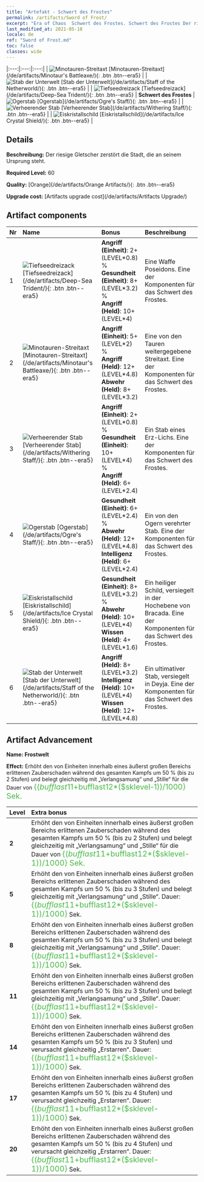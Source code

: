 ```yaml
---
title: "Artefakt - Schwert des Frostes"
permalink: /artifacts/Sword of Frost/
excerpt: "Era of Chaos  Schwert des Frostes. Schwert des Frostes Der riesige Gletscher zerstört die Stadt, die an seinem Ursprung steht."
last_modified_at: 2021-05-18
locale: de
ref: "Sword of Frost.md"
toc: false
classes: wide
---
```


  |:---:|:---:|:---:| 
  | ![Minotauren-Streitaxt](/images/t/artifact_40432.png) [Minotauren-Streitaxt](/de/artifacts/Minotaur's Battleaxe/){: .btn .btn--era5} |   | ![Stab der Unterwelt](/images/t/artifact_40436.png) [Stab der Unterwelt](/de/artifacts/Staff of the Netherworld/){: .btn .btn--era5} | 
  | ![Tiefseedreizack](/images/t/artifact_40431.png) [Tiefseedreizack](/de/artifacts/Deep-Sea Trident/){: .btn .btn--era5} | **Schwert des Frostes** | ![Ogerstab](/images/t/artifact_40434.png) [Ogerstab](/de/artifacts/Ogre's Staff/){: .btn .btn--era5} | 
  | ![Verheerender Stab](/images/t/artifact_40433.png) [Verheerender Stab](/de/artifacts/Withering Staff/){: .btn .btn--era5} |   | ![Eiskristallschild](/images/t/artifact_40435.png) [Eiskristallschild](/de/artifacts/Ice Crystal Shield/){: .btn .btn--era5} | 


## Details

 **Beschreibung:** Der riesige Gletscher zerstört die Stadt, die an seinem Ursprung steht.

 **Required Level:** 60

 **Quality:** [Orange](/de/artifacts/Orange Artifacts/){: .btn .btn--era5}

 **Upgrade cost:** [Artifacts upgrade cost](/de/artifacts/Artifacts Upgrade/)



## Artifact components

  | Nr |    Name    |   Bonus | Beschreibung | 
  |:---|:-----------|:--------|:------------| 
  | 1 | ![Tiefseedreizack](/images/t/artifact_40431.png) [Tiefseedreizack](/de/artifacts/Deep-Sea Trident/){: .btn .btn--era5} | **Angriff (Einheit)**: 2+(LEVEL\*0.8) %<br/>**Gesundheit (Einheit)**: 8+(LEVEL\*3.2) %<br/>**Angriff (Held)**: 10+(LEVEL\*4) | Eine Waffe Poseidons. Eine der Komponenten für das Schwert des Frostes. | 
  | 2 | ![Minotauren-Streitaxt](/images/t/artifact_40432.png) [Minotauren-Streitaxt](/de/artifacts/Minotaur's Battleaxe/){: .btn .btn--era5} | **Angriff (Einheit)**: 5+(LEVEL\*2) %<br/>**Angriff (Held)**: 12+(LEVEL\*4.8)<br/>**Abwehr (Held)**: 8+(LEVEL\*3.2) | Eine von den Tauren weitergegebene Streitaxt. Eine der Komponenten für das Schwert des Frostes. | 
  | 3 | ![Verheerender Stab](/images/t/artifact_40433.png) [Verheerender Stab](/de/artifacts/Withering Staff/){: .btn .btn--era5} | **Angriff (Einheit)**: 2+(LEVEL\*0.8) %<br/>**Gesundheit (Einheit)**: 10+(LEVEL\*4) %<br/>**Angriff (Held)**: 6+(LEVEL\*2.4) | Ein Stab eines Erz-Lichs. Eine der Komponenten für das Schwert des Frostes. | 
  | 4 | ![Ogerstab](/images/t/artifact_40434.png) [Ogerstab](/de/artifacts/Ogre's Staff/){: .btn .btn--era5} | **Gesundheit (Einheit)**: 6+(LEVEL\*2.4) %<br/>**Abwehr (Held)**: 12+(LEVEL\*4.8)<br/>**Intelligenz (Held)**: 6+(LEVEL\*2.4) | Ein von den Ogern verehrter Stab. Eine der Komponenten für das Schwert des Frostes. | 
  | 5 | ![Eiskristallschild](/images/t/artifact_40435.png) [Eiskristallschild](/de/artifacts/Ice Crystal Shield/){: .btn .btn--era5} | **Gesundheit (Einheit)**: 8+(LEVEL\*3.2) %<br/>**Abwehr (Held)**: 10+(LEVEL\*4)<br/>**Wissen (Held)**: 4+(LEVEL\*1.6) | Ein heiliger Schild, versiegelt in der Hochebene von Bracada. Eine der Komponenten für das Schwert des Frostes. | 
  | 6 | ![Stab der Unterwelt](/images/t/artifact_40436.png) [Stab der Unterwelt](/de/artifacts/Staff of the Netherworld/){: .btn .btn--era5} | **Angriff (Held)**: 8+(LEVEL\*3.2)<br/>**Intelligenz (Held)**: 10+(LEVEL\*4)<br/>**Wissen (Held)**: 12+(LEVEL\*4.8) | Ein ultimativer Stab, versiegelt in Deyja. Eine der Komponenten für das Schwert des Frostes. | 


## Artifact Advancement

 **Name: Frostwelt**

 **Effect:** Erhöht den von Einheiten innerhalb eines äußerst großen Bereichs erlittenen Zauberschaden während des gesamten Kampfs um 50 % (bis zu 2 Stufen) und belegt gleichzeitig mit „Verlangsamung“ und „Stille“ für die Dauer von <span style="color: #48b946;font-size:20px">{($bufflast11+$bufflast12*($sklevel-1))/1000} Sek.</span>

  |  Level  |    Extra bonus  | 
  |:--------|:----------------| 
  | **2** | Erhöht den von Einheiten innerhalb eines äußerst großen Bereichs erlittenen Zauberschaden während des gesamten Kampfs um 50 % (bis zu 2 Stufen) und belegt gleichzeitig mit „Verlangsamung“ und „Stille“ für die Dauer von <span style="color: #48b946;font-size:20px">{($bufflast11+$bufflast12*($sklevel-1))/1000} Sek.</span> | 
  | **5** | Erhöht den von Einheiten innerhalb eines äußerst großen Bereichs erlittenen Zauberschaden während des gesamten Kampfs um 50 % (bis zu 3 Stufen) und belegt gleichzeitig mit „Verlangsamung“ und „Stille“. Dauer: <span style="color: #48b946;font-size:20px">{($bufflast11+$bufflast12*($sklevel-1))/1000}</span> Sek. | 
  | **8** | Erhöht den von Einheiten innerhalb eines äußerst großen Bereichs erlittenen Zauberschaden während des gesamten Kampfs um 50 % (bis zu 3 Stufen) und belegt gleichzeitig mit „Verlangsamung“ und „Stille“. Dauer: <span style="color: #48b946;font-size:20px">{($bufflast11+$bufflast12*($sklevel-1))/1000}</span> Sek. | 
  | **11** | Erhöht den von Einheiten innerhalb eines äußerst großen Bereichs erlittenen Zauberschaden während des gesamten Kampfs um 50 % (bis zu 3 Stufen) und belegt gleichzeitig mit „Verlangsamung“ und „Stille“. Dauer: <span style="color: #48b946;font-size:20px">{($bufflast11+$bufflast12*($sklevel-1))/1000}</span> Sek. | 
  | **14** | Erhöht den von Einheiten innerhalb eines äußerst großen Bereichs erlittenen Zauberschaden während des gesamten Kampfs um 50 % (bis zu 3 Stufen) und verursacht gleichzeitig „Erstarren“. Dauer: <span style="color: #48b946;font-size:20px">{($bufflast11+$bufflast12*($sklevel-1))/1000}</span> Sek. | 
  | **17** | Erhöht den von Einheiten innerhalb eines äußerst großen Bereichs erlittenen Zauberschaden während des gesamten Kampfs um 50 % (bis zu 4 Stufen) und verursacht gleichzeitig „Erstarren“. Dauer: <span style="color: #48b946;font-size:20px">{($bufflast11+$bufflast12*($sklevel-1))/1000}</span> Sek. | 
  | **20** | Erhöht den von Einheiten innerhalb eines äußerst großen Bereichs erlittenen Zauberschaden während des gesamten Kampfs um 50 % (bis zu 4 Stufen) und verursacht gleichzeitig „Erstarren“. Dauer: <span style="color: #48b946;font-size:20px">{($bufflast11+$bufflast12*($sklevel-1))/1000}</span> Sek. | 
